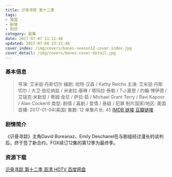 ```yaml
---
title: 识骨寻踪 第十二季
tags:
- 美国
- 剧情
- 刑侦
category: 剧集
date: 2017-07-07 11:11:48
updated: 2017-07-08 23:11:48
cover_index: /img/covers/bones-season12-cover-index.jpg
cover_detail: /img/covers/bones-cover-detail.jpg
---
```


### 基本信息

>导演: 艾米丽·丹斯切尔
编剧: 哈特·汉森 / Kathy Reichs
主演: 艾米丽·丹斯切尔 / 大卫·伯伦纳兹 / 米谢拉·康琳 / 塔玛拉·泰勒 / T·J·塞恩 / 约翰·博伊德 / 艾瑞克·米勒甘 / 蒂姆·金尼 / 萨拉·茹 / Michael Grant Terry / Ravi Kapoor / Alan Cockerill
类型: 剧情 / 喜剧 / 爱情 / 悬疑 / 犯罪
制片国家/地区: 美国
首播: 2017-01-04(美国)
集数: 12
单集片长: 45
[IMDB 链接](http://www.imdb.com/title/tt5499982)
[豆瓣链接](https://movie.douban.com/subject/26735801/)

### 剧情简介

《识骨寻踪》主角David Boreanaz、Emily Deschanel在与剧组经过漫长的谈判后，终于签了新合约，FOX续订12集的第12季为最终季。

### 资源下载

[识骨寻踪 第十二季 高清 HDTV 百度网盘](https://pan.baidu.com/s/1i5BLHlF#list/path=%2F)
